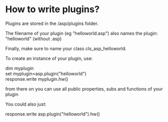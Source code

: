 # How to write plugins?

Plugins are stored in the /asp/plugins folder.

The filename of your plugin (eg "helloworld.asp") also names the plugin: "helloworld" (without .asp)

Finally, make sure to name your class cls_asp_helloworld. 

To create an instance of your plugin, use: 

dim myplugin<br>
set myplugin=asp.plugin("helloworld")<br>
response.write myplugin.hw()<br>

from there on you can use all public properties, subs and functions of your plugin

You could also just:

response.write asp.plugin("helloworld").hw()
